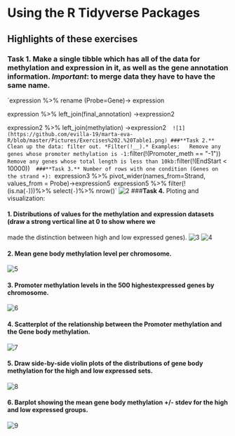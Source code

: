 # **Using the R Tidyverse Packages** 
## **Highlights of these exercises** 
### **Task 1.**  Make a single tibble which has all of the data for methylation and expression in it, as well as the gene annotation information.  *Important*: to merge data they have to have the same name.   
`expression %>%
  rename (Probe=Gene)-> expression
  
expression %>%
  left_join(final_annotation) ->expression2

expression2 %>%
  left_join(methylation) ->expression2`  
![1](https://github.com/evilla-19/marta-eva-R/blob/master/Pictures/Exercises%202.%20Table1.png)
###**Task 2.** Clean up the data: filter out. *Filter(!__).* Examples:  
Remove any genes whose promoter methylation is -1: `filter(!(Promoter_meth == "-1"))`  
Remove any genes whose total length is less than 10kb: `filter(!(EndStart < 10000))`  
###**Task 3.** Number of rows with one condition (Genes on the strand +): 
`expression3 %>%
  pivot_wider(names_from=Strand, values_from = Probe)->expression5`
 `expression5 %>%
  filter(!(is.na(`-`)))%>%
  select(`-`)%>%
  nrow()`
 ![2](https://github.com/evilla-19/marta-eva-R/blob/master/Pictures/Exercises%202.%20Table%202.png)
###**Task 4.** Ploting and visualization: 
#### 1. Distributions of values for the methylation and expression datasets (draw a strong vertical line at 0 to show where we
made the distinction between high and low expressed genes).
![3](https://github.com/evilla-19/marta-eva-R/blob/master/Pictures/Exercises%202.%201.png)
![4](https://github.com/evilla-19/marta-eva-R/blob/master/Pictures/Exercises%202.%202.png)

#### 2. Mean gene body methylation level per chromosome. 
![5](https://github.com/evilla-19/marta-eva-R/blob/master/Pictures/Exercises%202.%203.png)

#### 3. Promoter methylation levels in the 500 highestexpressed genes by chromosome.  
![6](https://github.com/evilla-19/marta-eva-R/blob/master/Pictures/Exercises%202.%204.png)

#### 4. Scatterplot of the relationship between the Promoter methylation and the Gene body methylation.  
![7](https://github.com/evilla-19/marta-eva-R/blob/master/Pictures/Exercises%202.%205.png)

#### 5. Draw side-by-side violin plots of the distributions of gene body methylation for the high and low expressed sets. 
![8](https://github.com/evilla-19/marta-eva-R/blob/master/Pictures/Exercises%202.%207.png)

#### 6. Barplot showing the mean gene body methylation +/- stdev for the high and low expressed groups.  
![9](https://github.com/evilla-19/marta-eva-R/blob/master/Pictures/Exercises%202.%206.png)


 
  
  
